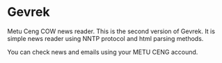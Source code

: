 # Gevrek
Metu Ceng COW news reader. This is the second version of Gevrek. It is simple news reader using NNTP protocol and html parsing methods.

You can check news and emails using your METU CENG accound.
